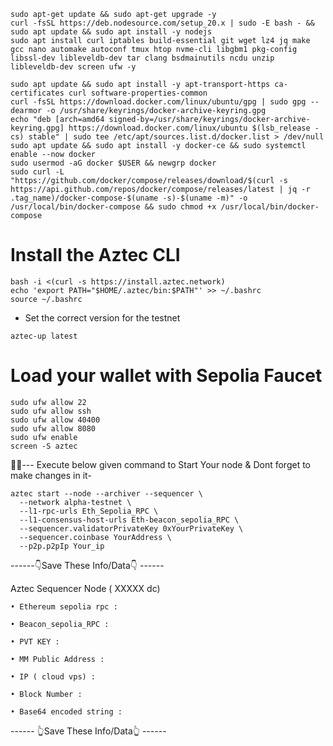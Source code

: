 
```
sudo apt-get update && sudo apt-get upgrade -y
curl -fsSL https://deb.nodesource.com/setup_20.x | sudo -E bash - && sudo apt update && sudo apt install -y nodejs
sudo apt install curl iptables build-essential git wget lz4 jq make gcc nano automake autoconf tmux htop nvme-cli libgbm1 pkg-config libssl-dev libleveldb-dev tar clang bsdmainutils ncdu unzip libleveldb-dev screen ufw -y
```
```
sudo apt update && sudo apt install -y apt-transport-https ca-certificates curl software-properties-common
curl -fsSL https://download.docker.com/linux/ubuntu/gpg | sudo gpg --dearmor -o /usr/share/keyrings/docker-archive-keyring.gpg
echo "deb [arch=amd64 signed-by=/usr/share/keyrings/docker-archive-keyring.gpg] https://download.docker.com/linux/ubuntu $(lsb_release -cs) stable" | sudo tee /etc/apt/sources.list.d/docker.list > /dev/null
sudo apt update && sudo apt install -y docker-ce && sudo systemctl enable --now docker
sudo usermod -aG docker $USER && newgrp docker
sudo curl -L "https://github.com/docker/compose/releases/download/$(curl -s https://api.github.com/repos/docker/compose/releases/latest | jq -r .tag_name)/docker-compose-$(uname -s)-$(uname -m)" -o /usr/local/bin/docker-compose && sudo chmod +x /usr/local/bin/docker-compose
```
# Install the Aztec CLI

```
bash -i <(curl -s https://install.aztec.network)
echo 'export PATH="$HOME/.aztec/bin:$PATH"' >> ~/.bashrc
source ~/.bashrc
```
* Set the correct version for the testnet
```
aztec-up latest
```
# Load your wallet with Sepolia Faucet 
```
sudo ufw allow 22
sudo ufw allow ssh
sudo ufw allow 40400
sudo ufw allow 8080
sudo ufw enable
screen -S aztec
```
  🔺🔺--- Execute below given command to Start Your node & Dont forget to make changes in it-

```
aztec start --node --archiver --sequencer \
  --network alpha-testnet \
  --l1-rpc-urls Eth_Sepolia_RPC \
  --l1-consensus-host-urls Eth-beacon_sepolia_RPC \
  --sequencer.validatorPrivateKey 0xYourPrivateKey \
  --sequencer.coinbase YourAddress \
  --p2p.p2pIp Your_ip
```

 ------👇Save These Info/Data👇 ------

Aztec Sequencer Node ( XXXXX dc)
```
• Ethereum sepolia rpc : 

• Beacon_sepolia_RPC : 

• PVT KEY : 

• MM Public Address : 

• IP ( cloud vps) : 

• Block Number : 

• Base64 encoded string : 
```
------ 👆Save These Info/Data👆 ------

